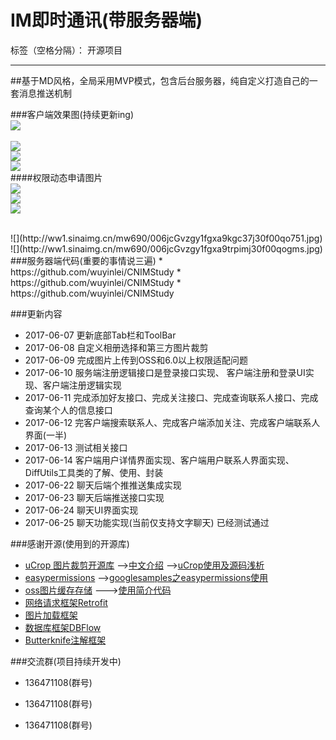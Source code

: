 # IM即时通讯(带服务器端)

标签（空格分隔）： 开源项目

---

##基于MD风格，全局采用MVP模式，包含后台服务器，纯自定义打造自己的一套消息推送机制

###客户端效果图(持续更新ing)
<br>
![](http://ww1.sinaimg.cn/mw690/006jcGvzly1fgcfacu2bhj30u01hcgrx.jpg)
<br>
<br>
![](http://ww1.sinaimg.cn/mw690/006jcGvzgy1fglkyzu79zj30u01hc17a.jpg)
<br>
![](http://ww1.sinaimg.cn/mw690/006jcGvzgy1fglkzc9qr3j30u01hc7j0.jpg)
<br>
![](http://ww1.sinaimg.cn/mw690/006jcGvzly1fgcfawlqrwj30u01hcjy2.jpg)
<br>
####权限动态申请图片
<br>
![](http://ww1.sinaimg.cn/mw690/006jcGvzly1fgesec8042j30u01hctb4.jpg)
<br>
![](http://ww1.sinaimg.cn/mw690/006jcGvzgy1fglklwcf7nj30u01hcdty.jpg)
<br>
![](http://ww1.sinaimg.cn/mw690/006jcGvzgy1fglko8gpe8j30u01hcteb.jpg)

<br>
![](http://ww1.sinaimg.cn/mw690/006jcGvzgy1fgxa9kgc37j30f00qo751.jpg)
<br>
![](http://ww1.sinaimg.cn/mw690/006jcGvzgy1fgxa9trpimj30f00qogms.jpg)
<br>
###服务器端代码(重要的事情说三遍)
* https://github.com/wuyinlei/CNIMStudy
* https://github.com/wuyinlei/CNIMStudy
* https://github.com/wuyinlei/CNIMStudy


###更新内容
* 2017-06-07 更新底部Tab栏和ToolBar
* 2017-06-08 自定义相册选择和第三方图片裁剪
* 2017-06-09 完成图片上传到OSS和6.0以上权限适配问题
* 2017-06-10 服务端注册逻辑接口是登录接口实现、 客户端注册和登录UI实现、客户端注册逻辑实现
* 2017-06-11 完成添加好友接口、完成关注接口、完成查询联系人接口、完成查询某个人的信息接口
* 2017-06-12 完客户端搜索联系人、完成客户端添加关注、完成客户端联系人界面(一半)
* 2017-06-13 测试相关接口
* 2017-06-14 客户端用户详情界面实现、客户端用户联系人界面实现、DiffUtils工具类的了解、使用、封装
* 2017-06-22 聊天后端个推推送集成实现
* 2017-06-23 聊天后端推送接口实现
* 2017-06-24 聊天UI界面实现
* 2017-06-25 聊天功能实现(当前仅支持文字聊天) 已经测试通过

###感谢开源(使用到的开源库)
* [uCrop  图片裁剪开源库][1]   -->[中文介绍][2] -->[uCrop使用及源码浅析][3]  
* [easypermissions][4]  -->[googlesamples之easypermissions使用][5]
* [oss图片缓存存储][6]  --->[使用简介代码][7]
* [网络请求框架Retrofit][8]
* [图片加载框架][9]
* [数据库框架DBFlow][10]
* [Butterknife注解框架][11]

###交流群(项目持续开发中)
* 136471108(群号)
* 136471108(群号)
* 136471108(群号)


  [1]: https://github.com/Yalantis/uCrop
  [2]: http://www.jianshu.com/p/523e77a10321
  [3]: http://wuxiaolong.me/2016/06/20/uCrop/#comments
  [4]: https://github.com/googlesamples/easypermissions
  [5]: http://wuxiaolong.me/2017/03/07/easypermissions/
  [6]: https://intl.aliyun.com/zh/product/oss
  [7]: https://github.com/wuyinlei/CNIm4Android/blob/master/factory/src/main/java/com/mingchu/factory/net/UploadHelper.java
  [8]: https://github.com/square/retrofit
  [9]: https://github.com/bumptech/glide
  [10]: https://github.com/Raizlabs/DBFlow
  [11]: https://github.com/JakeWharton/butterknife
